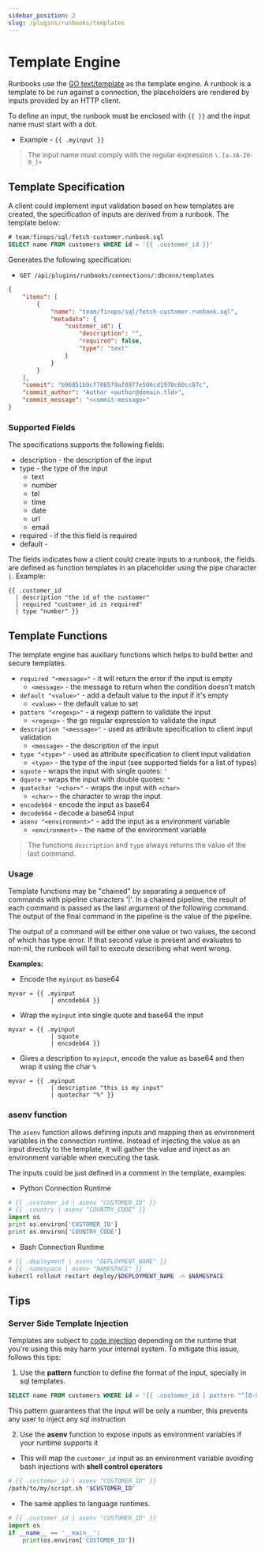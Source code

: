 ```yaml
---
sidebar_position: 2
slug: /plugins/runbooks/templates
---
```


# Template Engine

Runbooks use the [GO text/template](https://pkg.go.dev/text/template) as the template engine. A runbook is a template to be run against a connection, the placeholders are rendered by inputs provided by an HTTP client.

To define an input, the runbook must be enclosed with `{{ }}` and the input name must start with a dot.
- Example - `{{ .myinput }}`

> The input name must comply with the regular expression `\.[a-zA-Z0-9_]+`

## Template Specification

A client could implement input validation based on how templates are created, the specification of inputs are derived from a runbook.
The template below:

```sql
# team/finops/sql/fetch-customer.runbook.sql
SELECT name FROM customers WHERE id = '{{ .customer_id }}'
```

Generates the following specification:

- `GET /api/plugins/runbooks/connections/:dbconn/templates`

```json
{
    "items": [
        {
            "name": "team/finops/sql/fetch-customer.runbook.sql",
            "metadata": {
                "customer_id": {
                    "description": "",
                    "required": false,
                    "type": "text"
                }
            }
        }
    ],
    "commit": "b96851b9cf7065f9af0977e506cd1970c60cc87c",
    "commit_author": "Author <author@domain.tld>",
    "commit_message": "<commit-message>"
}
```


### Supported Fields

The specifications supports the following fields:

<!-- "text", "number", "tel", "time", "date", "url", "email" -->

- description - the description of the input
- type - the type of the input
  - text
  - number
  - tel
  - time
  - date
  - url
  - email
- required - if the this field is required
- default - 

The fields indicates how a client could create inputs to a runbook, the fields are defined as function templates in an placeholder using the pipe character `|`. Example:

```
{{ .customer_id 
  | description "the id of the customer" 
  | required "customer_id is required"
  | type "number" }}
```

## Template Functions

The template engine has auxiliary functions which helps to build better and secure templates.

- `required "<message>"`  - it will return the error if the input is empty
  - `<message>` - the message to return when the condition doesn't match
- `default "<value>"` - add a default value to the input if it's empty
  - `<value>` - the default value to set
- `pattern "<regexp>"` - a regexp pattern to validate the input
  - `<regexp>` - the go regular expression to validate the input
- `description "<message>"` - used as attribute specification to client input validation
  - `<message>` - the description of the input
- `type "<type>"` - used as attribute specification to client input validation
  - `<type>` - the type of the input (see supported fields for a list of types)
- `squote` - wraps the input with single quotes: `'`
- `dquote` - wraps the input with double quotes: `"`
- `quotechar "<char>"` -  wraps the input with `<char>`
  - `<char>` - the character to wrap the input
- `encodeb64` - encode the input as base64
- `decodeb64` - decode a base64 input
- `asenv "<environment>"` - add the input as a environment variable
  - `<environment>` - the name of the environment variable

> The functions `description` and `type` always returns the value of the last command.

### Usage

Template functions may be "chained" by separating a sequence of commands with pipeline characters '|'. In a chained pipeline, the result of each command is passed as the last argument of the following command. The output of the final command in the pipeline is the value of the pipeline.

The output of a command will be either one value or two values, the second of which has type error. If that second value is present and evaluates to non-nil, the runbook will fail to execute describing what went wrong.

**Examples:**

- Encode the `myinput` as base64

```
myvar = {{ .myinput
            | encodeb64 }}
```

- Wrap the `myinput` into single quote and base64 the input

```
myvar = {{ .myinput
            | squote
            | encodeb64 }}
```

- Gives a description to `myinput`, encode the value as base64 and then wrap it using the char `%`

```
myvar = {{ .myinput
            | description "this is my input"
            | quotechar "%" }}
```

### asenv function

The `asenv` function allows defining inputs and mapping then as environment variables in the connection runtime.
Instead of injecting the value as an input directly to the template, it will gather the value and inject as an environment variable when executing the task.

The inputs could be just defined in a comment in the template, examples:

- Python Connection Runtime

```python
# {{ .customer_id | asenv "CUSTOMER_ID" }}
# {{ .country | asenv "COUNTRY_CODE" }}
import os
print os.environ['CUSTOMER_ID']
print os.environ['COUNTRY_CODE']
```

- Bash Connection Runtime

```bash
# {{ .deployment | asenv "DEPLOYMENT_NAME" }}
# {{ .namespace | asenv "NAMESPACE" }}
kubectl rollout restart deploy/$DEPLOYMENT_NAME -n $NAMESPACE
```

## Tips

### Server Side Template Injection

Templates are subject to [code injection](https://en.wikipedia.org/wiki/Code_injection#Server_Side_Template_Injection) depending on the runtime that you're using this may harm your internal system. To mitigate this issue, follows this tips:

1. Use the **pattern** function to define the format of the input, specially in sql templates.

```sql
SELECT name FROM customers WHERE id = '{{ .customer_id | pattern "^[0-9]+$" }}'
```

This pattern guarantees that the input will be only a number, this prevents any user to inject any sql instruction

2. Use the **asenv** function to expose inputs as environment variables if your runtime supports it

- This will map the `customer_id` input as an environment variable avoiding bash injections with **shell control operators**

```bash
# {{ .customer_id | asenv "CUSTOMER_ID" }}
/path/to/my/script.sh "$CUSTOMER_ID"
```

- The same applies to language runtimes.

```python
# {{ .customer_id | asenv "CUSTOMER_ID" }}
import os
if __name__ == '__main__':
    print(os.environ['CUSTOMER_ID'])
```

